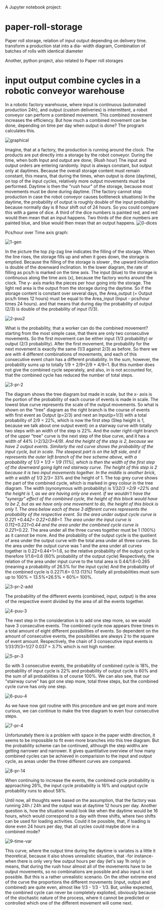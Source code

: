 A Jupyter notebook project:

# paper-roll-storage

Paper roll storage, relation of input output depending on delivery time. transform a production stat into a dia- width diagram, Combination of batches of rolls with identical diameter

Another, python project, also related to Paper roll storages

# input output combine cycles in a robotic conveyor warehouse
In a robotic factory warehouse, where input is continuous (automated production 24h), and output (custom deliveries) is intermittent, a robot conveyor can perform a combined movement. This combined movement increases the efficiency. But how much a combined movement can be done, depending on time per day when output is done? The program calculates this.


![graphical](https://github.com/ReinhardLenz/input_output_combine/assets/71219487/85369b4f-d494-4ebf-842c-895ad695a7b0)

Imagine, that at a factory, the production is running around the clock. The products are put directly into a storage by the robot conveyor. During the time, when both Input and output are done, (Rush hour) The input and output orders are entering randomly. Input is always constant, but output only at daytimes. Because the overall storage content must remain constant, this means, that during the times, when output is done (daytime), on top of the input cycles, relatively more output movements must be performed. Daytime is then the "rush hour" of the storage, because most movements must be done during daytime. (The factory cannot stop production in case the robot conveyor causes bottleneck situations) In the daytime, the probability of output is roughly double of the input probability because normally day is 8 hour shift out of 24 hours. So you could compare this with a game of dice. A third of the dice numbers is painted red, and red would then mean that an input happens. Two thirds of the dice numbers are painted blue, and blue would then mean that an output happens.
![0-dices](https://github.com/ReinhardLenz/input_output_combine/assets/71219487/481da8f6-5277-4aa8-8be2-2a8948e0d924)

Pcs/hour over Time axis graph:

![1-gen](https://github.com/ReinhardLenz/input_output_combine/assets/71219487/8b7e2a0d-c06f-4f10-9428-dd806ae9b6d7)

In the picture the top zig-zag line indicates the filling of the storage. When the line rises, the storage fills up and when it goes down, the storage is emptied. Because the filling of the storage is slower , the upward inclination is double of the downward inclination. In the lower diagram, the rate of filling as pcs/h is marked on the time axis. The input (blue) to the storage is continuous along the time axis (x), because the factory works around the clock. The y- axis marks the pieces per hour going into the storage. The light red area is the output from the storage during the daytime. So if the storage content is constant over several days, the Area_output (= Output pcs/h times 12 hours) must be equal to the Area_input (Input - pcs/hour times 24 hours). and that means that during day the probability of output (2/3) is double of the probability of input (1/3).


![2-puu2](https://github.com/ReinhardLenz/input_output_combine/assets/71219487/8d3d1b3c-21dc-4260-a66c-0fcb931864a5)


What is the probability, that a worker can do the combined movement? starting from the most simple case, that there are only two consecutive movements. So the first movement can be either input (1/3 probability) or output (2/3 probability). After the first movement, the probability for the next movement is exactly the same (1/3 against 2/3) as before. So there we are with 4 different combinations of movements, and each of this consecutive event chain has a different probability. In the sum, however, the probability sums up to totally 1/9 + 2/9+2/9 + 4/9=1. But this number does not give the combined cycle seperately, and also, in is not accounted for, that the combined cycle has reduced the number of total steps.

![3-pr-2](https://github.com/ReinhardLenz/input_output_combine/assets/71219487/4bd1270a-3817-475a-83e0-54aaf0ae2ae6)

The diagram shows the tree diagram but made in scale, but the x- axis is the portion of the probability of each course of events is made in scale. The lowest blue curve represents the scale of the output movements. So what is shown on the "tree" diagram as the right branch is the course of events with first event as Output (p=2/3) and next an Input(p=1/3) with a total probability of 2/9 = 22%, which is now the first step (Step height is 1, because we talk about one output event) on a stairway curve with totally two steps with an width of the step is 22%. And the outer right-right branch of the upper "tree" curve is the next step of the blue curve, and it has a width of 44% (=2/3*2/3=4/9). And the height of the step is 2, because we have 2 output events. Similarly the red curve shows the probability of the input cycle, but in scale. The steepest part is on the left side, and it represents the outer left branch of the tree scheme above, with a probability of 1/3 * 1/3 = 1/9 (11%), which is then the width of the first step of the downward going light red stairway curve. The height of this step is 2 because it is two input movements together. In the middle is another brick, with a width of 1/3* 2/3= 33% and the height of 1. The top grey curve shows the part of the combined cycle, which is marked in grey colour in the tree diagram. The width (synonymous with probability) is 1/3*2/3 =2/9 =22% and the height is 1, as we are having only one event. If we wouldn't have the "synergy" effect of the combined cycle, the height of this block would have to be 2, but as we have only one movement to do, the height of this block is only 1. The area below each of these 3 different curves represents the probability of the respective event. So the area under output cycle curve is 0.22*1 +0.44*2= 0.22+0.88=1. The area under the input curve is 0.11*2+0.22*1=0.44 and the area under the combined cycle curve is 0.22*1=0.22. The area under all the three curves together must be 1 (100%) as it cannot be more. And the probability of the output cycle is the quotient of area under the output curve with the total area under all three curves. So the area under the output curve was 1 and the area under all curves together is 0.22+0.44+1=1.6, so the relative probability of the output cycle is therefore 1/1.6=0.6 (60% probability of the output cycle) Respectively, the relation of the area under input curve to the total area is 0.44/1.6=0.265 (meaning a probability of 26.5% for the input cycle) And the probability of the combined cycle is 0.2271.6= 0.13 (13%) Totally all probabilities must sum up to 100% = 13.5%+26.5% + 60%= 100%.

![3-pr-2-add](https://github.com/ReinhardLenz/input_output_combine/assets/71219487/ac785b62-06af-4fee-8414-e884e005c6bc)

The probability of the different events (combined, input, output) is the area of the respective event divided by the area of all the events together.

![4-puu-3](https://github.com/ReinhardLenz/input_output_combine/assets/71219487/36be4e16-2cc5-4fc0-8e37-9dda38a1c99f)

The next step in the consideration is to add one step more, so we would have 3 consecutive events. The combined cycle now appears three times in a total amount of eight different possibilities of events. So dependent on the amount of consecutive events, the possibilities are always 2 to the square of event amount. Respectively, the chain of 3 consecutive input events is 1/3*1/3*1/3=1/27 0.037 = 3.7% which is not high number.

![5-pr-3](https://github.com/ReinhardLenz/input_output_combine/assets/71219487/2a53cf83-2dea-451e-b580-82f752c8e8ea)

So with 3 consecutive events, the probability of combined cycle is 18%, the probability of input cycle is 22% and probability of output cycle is 60% and the sum of all probabilities is of course 100%. We can also see, that our "stairway curve" has got one step more, total three steps, but the combined cycle curve has only one step.

![6-puu-4](https://github.com/ReinhardLenz/input_output_combine/assets/71219487/161218fe-2df0-45c9-a735-936bbd0ad116)

As we have now got routine with this procedure and we get more and more curious, we can continue to make the tree diagram to even four consecutive steps.

![7-pr-4](https://github.com/ReinhardLenz/input_output_combine/assets/71219487/14cbae06-3fe2-44d9-a315-e05d238ade71)

Unfortunately there is a problem with space in the paper width direction, it seems to be impossible to fit even more branches into this tree diagram. But the probability scheme can be continued, although the step widths are getting narrower and narrower. It gives quantitative overview of how many combined cycles can be achieved in comparision to the input and output cycle, as areas under the three different curves are compared.

![8-pr-14](https://github.com/ReinhardLenz/input_output_combine/assets/71219487/a35ac0da-acbe-4e16-b7aa-187f177443f5)

When continuing to increase the events, the combined cycle probability is approaching 26%, the input cycle probability is 16% and ouptput cycle probability runs to about 58%.


Until now, all thoughts were based on the assumption, that the factory was running 24h / 24h and the output was at daytime 12 hours per day. Another question is, how the situation would look like when the daytime would be 16 hours, which would correspond to a day with three shifts, where two shifts can be used for loading activities. Could it be possible, that, if loading is done even 24 hours per day, that all cycles could maybe done in a combined mode?

![9-time-var](https://github.com/ReinhardLenz/input_output_combine/assets/71219487/3d9d74b3-f5a8-4791-9143-a5804ae4d529)


This curve, where the output time during the daytime is variates is a little it theoretical, because it also shows unrealistic situation, that -for instance- when there is only very few output hours per day (let's say 1h only) in means, that during the rush hour almost all of the movements have to be output movements, so no combinations are possible and also input is not possible. But this is a rather unrealistic scenario. On the other extreme end of the curve the proportions the different movements (input, output and combined) are quite even, almost like 1/3 - 1/3 - 1/3. But, unlike expected, the combined cycle can never be completely exploited, obviously because of the stochastic nature of the process, where it cannot be predicted or controlled which one of the different movement will come next.

